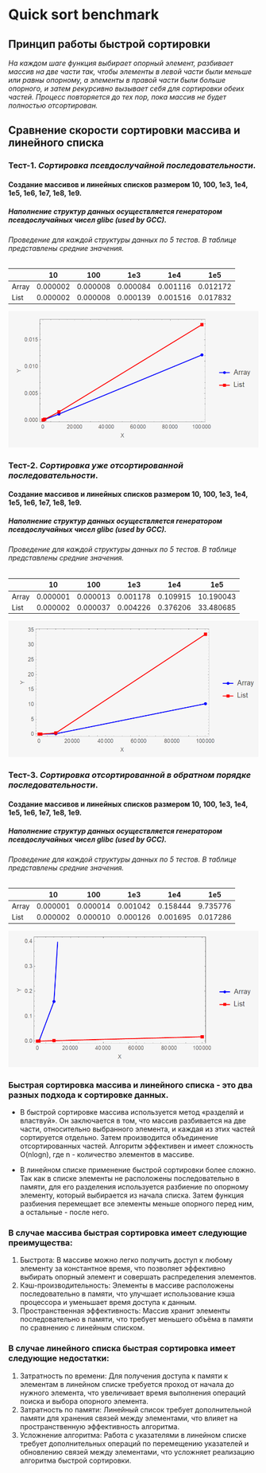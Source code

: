 # Quick sort benchmark

## Принцип работы быстрой сортировки

_На каждом шаге функция выбирает опорный элемент, разбивает массив на две части так, чтобы элементы в левой части были
меньше или равны опорному, а элементы в правой части были больше опорного, и затем рекурсивно вызывает себя для
сортировки обеих частей. Процесс повторяется до тех пор, пока массив не будет полностью отсортирован._

## Сравнение скорости сортировки массива и линейного списка

### Тест-1. _Сортировка псевдослучайной последовательности_.

#### Создание массивов и линейных списков размером 10, 100, 1e3, 1e4, 1e5, 1e6, 1e7, 1e8, 1e9.

##### Наполнение структур данных осуществляется генератором псевдослучайных чисел _glibc (used by GCC)_.

###### Проведение для каждой структуры данных по 5 тестов. В таблице представлены средние значения.

|       | 10       | 100      | 1e3      | 1e4      | 1e5      |
|-------|----------|----------|----------|----------|----------|
| Array | 0.000002 | 0.000008 | 0.000084 | 0.001116 | 0.012172 |
| List  | 0.000002 | 0.000008 | 0.000139 | 0.001516 | 0.017832 |

![img_1.png](photos/img_1.png)

### Тест-2. _Сортировка уже отсортированной последовательности_.

#### Создание массивов и линейных списков размером 10, 100, 1e3, 1e4, 1e5, 1e6, 1e7, 1e8, 1e9.

##### Наполнение структур данных осуществляется генератором псевдослучайных чисел _glibc (used by GCC)_.

###### Проведение для каждой структуры данных по 5 тестов. В таблице представлены средние значения.

|       | 10       | 100      | 1e3      | 1e4      | 1e5       |
|-------|----------|----------|----------|----------|-----------|
| Array | 0.000001 | 0.000013 | 0.001178 | 0.109915 | 10.190043 |
| List  | 0.000002 | 0.000037 | 0.004226 | 0.376206 | 33.480685 |

![img.png](photos/img.png)

### Тест-3. _Сортировка отсортированной в обратном порядке последовательности_.

#### Создание массивов и линейных списков размером 10, 100, 1e3, 1e4, 1e5, 1e6, 1e7, 1e8, 1e9.

##### Наполнение структур данных осуществляется генератором псевдослучайных чисел _glibc (used by GCC)_.

###### Проведение для каждой структуры данных по 5 тестов. В таблице представлены средние значения.

|       | 10       | 100      | 1e3      | 1e4      | 1e5      |
|-------|----------|----------|----------|----------|----------|
| Array | 0.000001 | 0.000014 | 0.001042 | 0.158444 | 9.735776 |
| List  | 0.000002 | 0.000010 | 0.000126 | 0.001695 | 0.017286 |

![img_2.png](photos/img_2.png)

### Быстрая сортировка массива и линейного списка - это два разных подхода к сортировке данных.

+ В быстрой сортировке массива используется метод «разделяй и властвуй». Он заключается в том, что массив разбивается на
  две части, относительно выбранного элемента, и каждая из этих частей сортируется отдельно. Затем производится
  объединение отсортированных частей. Алгоритм эффективен и имеет сложность O(nlogn), где n - количество элементов в
  массиве.

+ В линейном списке применение быстрой сортировки более сложно. Так как в списке элементы не расположены последовательно
  в памяти, для его разделения используется разбиение по опорному элементу, который выбирается из начала списка. Затем
  функция разбиения перемещает все элементы меньше опорного перед ним, а остальные - после него.

### В случае массива быстрая сортировка имеет следующие преимущества:

1. Быстрота: В массиве можно легко получить доступ к любому элементу за константное время, что позволяет эффективно
   выбирать опорный элемент и совершать распределения элементов.
2. Кэш-производительность: Элементы в массиве расположены последовательно в памяти, что улучшает использование кэша
   процессора и уменьшает время доступа к данным.
3. Пространственная эффективность: Массив хранит элементы последовательно в памяти, что требует меньшего объёма в памяти
   по сравнению с линейным списком.

### В случае линейного списка быстрая сортировка имеет следующие недостатки:

1. Затратность по времени: Для получения доступа к памяти к элементам в линейном списке требуется проход от начала до нужного элемента, что увеличивает время выполнения операций поиска и выбора опорного элемента.
2. Затратность по памяти: Линейный список требует дополнительной памяти для хранения связей между элементами, что влияет на пространственную эффективность алгоритма.
3. Усложнение алгоритма: Работа с указателями в линейном списке требует дополнительных операций по перемещению указателей и обновлению связей между элементами, что усложняет реализацию алгоритма быстрой сортировки.
